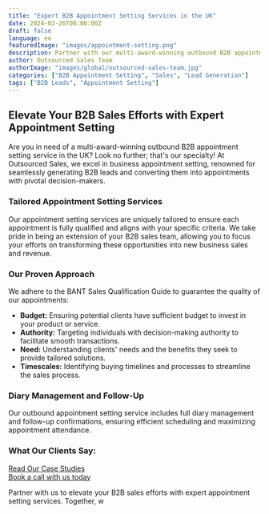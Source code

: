 ```yaml
---
title: "Expert B2B Appointment Setting Services in the UK"
date: 2024-03-26T08:00:00Z
draft: false
language: en
featuredImage: "images/appointment-setting.png"
description: Partner with our multi-award-winning outbound B2B appointment setting service in the UK to seamlessly generate leads and secure appointments with key decision-makers. Our tailored approach ensures each appointment is fully qualified and aligns with your criteria.
author: Outsourced Sales Team
authorImage: "images/global/outsourced-sales-team.jpg"
categories: ["B2B Appointment Setting", "Sales", "Lead Generation"]
tags: ["B2B Leads", "Appointment Setting"]
---
```


## Elevate Your B2B Sales Efforts with Expert Appointment Setting

Are you in need of a multi-award-winning outbound B2B appointment setting service in the UK? Look no further; that's our specialty! At Outsourced Sales, we excel in business appointment setting, renowned for seamlessly generating B2B leads and converting them into appointments with pivotal decision-makers.

### Tailored Appointment Setting Services

Our appointment setting services are uniquely tailored to ensure each appointment is fully qualified and aligns with your specific criteria. We take pride in being an extension of your B2B sales team, allowing you to focus your efforts on transforming these opportunities into new business sales and revenue.

### Our Proven Approach

We adhere to the BANT Sales Qualification Guide to guarantee the quality of our appointments:

- **Budget:** Ensuring potential clients have sufficient budget to invest in your product or service.
- **Authority:** Targeting individuals with decision-making authority to facilitate smooth transactions.
- **Need:** Understanding clients' needs and the benefits they seek to provide tailored solutions.
- **Timescales:** Identifying buying timelines and processes to streamline the sales process.

### Diary Management and Follow-Up

Our outbound appointment setting service includes full diary management and follow-up confirmations, ensuring efficient scheduling and maximizing appointment attendance.

### What Our Clients Say:

[Read Our Case Studies](#)  
[Book a call with us today](#)

Partner with us to elevate your B2B sales efforts with expert appointment setting services. Together, w
